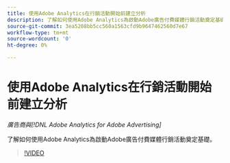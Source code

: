 ```yaml
---
title: 使用Adobe Analytics在行銷活動開始前建立分析
description: 了解如何使用Adobe Analytics為啟動Adobe廣告付費媒體行銷活動奠定基礎。
source-git-commit: 3ea5208bb5cc560a1563cfd9b9647462560d7e67
workflow-type: tm+mt
source-wordcount: '0'
ht-degree: 0%

---
```


# 使用Adobe Analytics在行銷活動開始前建立分析

*廣告商與[!DNL Adobe Analytics for Adobe Advertising]*

了解如何使用Adobe Analytics為啟動Adobe廣告付費媒體行銷活動奠定基礎。

>[!VIDEO](https://video.tv.adobe.com/v/33501)
